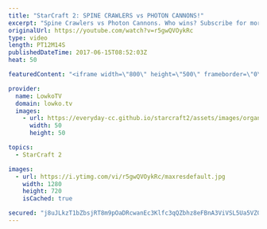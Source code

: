 ```yaml
---
title: "StarCraft 2: SPINE CRAWLERS vs PHOTON CANNONS!"
excerpt: "Spine Crawlers vs Photon Cannons. Who wins? Subscribe for more videos: http://lowko.tv/youtube Battlecruisers for breakfast: https://goo.gl/JYKAEC  A crazy match of Protoss vs Zerg where both players decide to open up with tons of static defense, on the other side of the map.  If you have an awesome"
originalUrl: https://youtube.com/watch?v=r5gwQVOykRc
type: video
length: PT12M14S
publishedDateTime: 2017-06-15T08:52:03Z
heat: 50

featuredContent: "<iframe width=\"800\" height=\"500\" frameborder=\"0\" src=\"https://www.youtube.com/embed/r5gwQVOykRc\" allow=\"accelerometer; autoplay; encrypted-media; gyroscope; picture-in-picture\" allowfullscreen></iframe>"

provider:
  name: LowkoTV
  domain: lowko.tv
  images:
    - url: https://everyday-cc.github.io/starcraft2/assets/images/organizations/lowko.tv-50x50.jpg
      width: 50
      height: 50

topics:
  - StarCraft 2

images:
  - url: https://i.ytimg.com/vi/r5gwQVOykRc/maxresdefault.jpg
    width: 1280
    height: 720
    isCached: true

secured: "j8uJLkzT1bZbsjRT8m9pOaDRcwanEc3Klfc3qQZbhz8eFBnA3ViVSL5Ua5VZGKgyzfw5rq5yC8c+U0oCslIbaE3+pZwRtqhPQSiRZ3+OZbKRrklUnMG79haisxkC6avmBH4DVKJhkcC4divXsvlP6wEhWVZThmuD4SbQ8xFOz8D29ZoWRsHBXc1Crn6bsAE3cYzlEo5AOlji4c3rq5iEpgZnX83PZtocxbidVrVQiuqfIBNz9fOSNEqOTRwsj0IzFr0oDsSaAwssfEc4ypne+mtRGdtSXAe5glMfEuxvVlt/p8ojfByQIwYSGMkz2J0YzqLi6fKvRzMGQhpk9r3c21/SM+QuxyK7Gj9yjP26LfNdF/iOpPDI3+n254cNXCmmEswA5O4AALu/ApKWyXd/F912Ok4xZHPxbyagO760jKEyhR+neYMZ35QbcegXu7iY;VlTwiRGpEo+5FCJ7+KcFrQ=="
---
```


